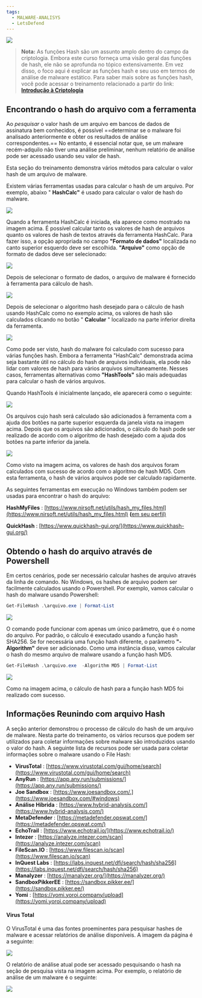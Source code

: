 ```yaml
---
tags:
  - MALWARE-ANALISYS
  - LetsDefend
---
```


![](https://letsdefend-images.s3.us-east-2.amazonaws.com/Courses/Static-Malware-Analysis/7.File+Hash/file-hash1.png)

  
>**Nota:** As funções Hash são um assunto amplo dentro do campo da criptologia. Embora este curso forneça uma visão geral das funções de hash, ele não se aprofunda no tópico extensivamente. Em vez disso, o foco aqui é explicar as funções hash e seu uso em termos de análise de malware estático. Para saber mais sobre as funções hash, você pode acessar o treinamento relacionado a partir do link: [**Introdução à Criptologia**](https://app.letsdefend.io/training/lessons/introduction-to-cryptography)
## **Encontrando o hash do arquivo com a ferramenta**

 Ao *pesquisar* o valor hash de um arquivo em bancos de dados de assinatura bem conhecidos, é possível ==determinar se o malware foi analisado anteriormente e obter os resultados de análise correspondentes.== No entanto, é essencial notar que, se um malware recém-adquilo não tiver uma análise preliminar, nenhum relatório de análise pode ser acessado usando seu valor de hash.

Esta seção do treinamento demonstra vários métodos para calcular o valor hash de um arquivo de malware.

Existem várias ferramentas usadas para calcular o hash de um arquivo. Por exemplo, abaixo " **HashCalc"** é usado para calcular o valor de hash do malware.

![](https://letsdefend-images.s3.us-east-2.amazonaws.com/Courses/Static-Malware-Analysis/7.File+Hash/file-hash2.png)


Quando a ferramenta HashCalc é iniciada, ela aparece como mostrado na imagem acima. É possível calcular tanto os valores de hash de arquivos quanto os valores de hash de textos através da ferramenta HashCalc. Para fazer isso, a opção apropriada no campo **"Formato de dados"** localizada no canto superior esquerdo deve ser escolhida. **"Arquivo"** como opção de formato de dados deve ser selecionado:

![](https://letsdefend-images.s3.us-east-2.amazonaws.com/Courses/Static-Malware-Analysis/7.File+Hash/file-hash3.png)

Depois de selecionar o formato de dados, o arquivo de malware é fornecido à ferramenta para cálculo de hash.

![](https://letsdefend-images.s3.us-east-2.amazonaws.com/Courses/Static-Malware-Analysis/7.File+Hash/file-hash4.png)


Depois de selecionar o algoritmo hash desejado para o cálculo de hash usando HashCalc como no exemplo acima, os valores de hash são calculados clicando no botão " **Calcular** " localizado na parte inferior direita da ferramenta.

![](https://letsdefend-images.s3.us-east-2.amazonaws.com/Courses/Static-Malware-Analysis/7.File+Hash/file-hash5.png)


Como pode ser visto, hash do malware foi calculado com sucesso para várias funções hash. Embora a ferramenta "HashCalc" demonstrada acima seja bastante útil no cálculo do hash de arquivos individuais, ela pode não lidar com valores de hash para vários arquivos simultaneamente. Nesses casos, ferramentas alternativas como **"HashTools"** são mais adequadas para calcular o hash de vários arquivos.

 Quando HashTools é inicialmente lançado, ele aparecerá como o seguinte:

![](https://letsdefend-images.s3.us-east-2.amazonaws.com/Courses/Static-Malware-Analysis/7.File+Hash/file-hash6.png)

Os arquivos cujo hash será calculado são adicionados à ferramenta com a ajuda dos botões na parte superior esquerda da janela vista na imagem acima. Depois que os arquivos são adicionados, o cálculo do hash pode ser realizado de acordo com o algoritmo de hash desejado com a ajuda dos botões na parte inferior da janela.

![](https://letsdefend-images.s3.us-east-2.amazonaws.com/Courses/Static-Malware-Analysis/7.File+Hash/file-hash7.png)


Como visto na imagem acima, os valores de hash dos arquivos foram calculados com sucesso de acordo com o algoritmo de hash MD5. Com esta ferramenta, o hash de vários arquivos pode ser calculado rapidamente.

As seguintes ferramentas em execução no Windows também podem ser usadas para encontrar o hash do arquivo:

**HashMyFiles** : [https://www.nirsoft.net/utils/hash_my_files.html](https://www.nirsoft.net/utils/hash_my_files.html) **(**[em seu perfil)](https://www.nirsoft.net/utils/hash_my_files.html)

**QuickHash** : [https://www.quickhash-gui.org/](https://www.quickhash-gui.org/)

## **Obtendo o hash do arquivo através de Powershell**

Em certos cenários, pode ser necessário calcular hashes de arquivo através da linha de comando. No Windows, os hashes de arquivo podem ser facilmente calculados usando o Powershell. Por exemplo, vamos calcular o hash do malware usando Powershell:

```powershell
Get-FileHash .\arquivo.exe | Format-List
```


![](https://letsdefend-images.s3.us-east-2.amazonaws.com/Courses/Static-Malware-Analysis/7.File+Hash/file-hash8.png)

O comando pode funcionar com apenas um único parâmetro, que é o nome do arquivo. Por padrão, o cálculo é executado usando a função hash SHA256. Se for necessária uma função hash diferente, o parâmetro **"-Algorithm"** deve ser adicionado. Como uma instância disso, vamos calcular o hash do mesmo arquivo de malware usando a função hash MD5.

```powershell
Get-FileHash .\arquivo.exe  -Algorithm MD5 | Format-List
```

![](https://letsdefend-images.s3.us-east-2.amazonaws.com/Courses/Static-Malware-Analysis/7.File+Hash/file-hash9.png)

Como na imagem acima, o cálculo de hash para a função hash MD5 foi realizado com sucesso.
## **Informações Reunindo com arquivo Hash**

A seção anterior demonstrou o processo de cálculo do hash de um arquivo de malware. Nesta parte do treinamento, os vários recursos que podem ser utilizados para coletar informações sobre malware são introduzidos usando o valor do hash. A seguinte lista de recursos pode ser usada para coletar informações sobre o malware usando o File Hash:

- **VirusTotal** : [https://www.virustotal.com/gui/home/search](https://www.virustotal.com/gui/home/search)
- **AnyRun** : [https://app.any.run/submissions/](https://app.any.run/submissions/)
- **Joe Sandbox** : [https://www.joesandbox.com/.](https://www.joesandbox.com/#windows)
- **Análise Híbrida** : [https://www.hybrid-analysis.com/](https://www.hybrid-analysis.com/)
- **MetaDefender** : [https://metadefender.opswat.com/](https://metadefender.opswat.com/)
- **EchoTrail** : [https://www.echotrail.io/](https://www.echotrail.io/)
- **Intezer** : [https://analyze.intezer.com/scan](https://analyze.intezer.com/scan)
- **FileScan.IO** : [https://www.filescan.io/scan](https://www.filescan.io/scan)
- **InQuest Labs** : [https://labs.inquest.net/dfi/search/hash/sha256](https://labs.inquest.net/dfi/search/hash/sha256)
- **Manalyzer** : [https://manalyzer.org/](https://manalyzer.org/)
- **SandboxPikkerEE** : [https://sandbox.pikker.ee/](https://sandbox.pikker.ee/)
- **Yomi** : [https://yomi.yoroi.company/upload](https://yomi.yoroi.company/upload)

#### **Virus Total**
O VirusTotal é uma das fontes proeminentes para pesquisar hashes de malware e acessar relatórios de análise disponíveis. A imagem da página é a seguinte:

![](https://letsdefend-images.s3.us-east-2.amazonaws.com/Courses/Static-Malware-Analysis/7.File+Hash/file-hash10.png)


O relatório de análise atual pode ser acessado pesquisando o hash na seção de pesquisa vista na imagem acima. Por exemplo, o relatório de análise de um malware é o seguinte:

![](https://letsdefend-images.s3.us-east-2.amazonaws.com/Courses/Static-Malware-Analysis/7.File+Hash/file-hash11.png)
